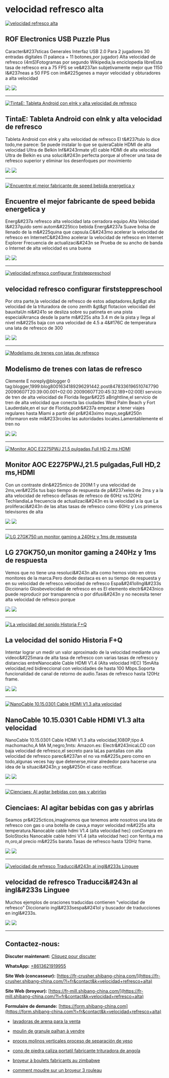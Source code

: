 # velocidad refresco alta

<a href="https://swt.shibang-china.com/?l=fr&img&k=velocidad+refresco+alta" target="_blank">![velocidad refresco alta](http://static.shibang-china.com/all-800x300/274.jpg)</a>

## ROF Electronics USB Puzzle Plus
Caracter&#237sticas Generales Interfaz USB 2.0 Para 2 jugadores 30 entradas digitales (1 palanca + 11 botones,por jugador) Alta velocidad de refresco (4mS)Fotogramas por segundo Wikipedia,la enciclopedia libreEsta tasa de refresco era a 75 FPS se ve&#237an subjetivamente mejor que 1150 l&#237neas a 50 FPS con im&#225genes a mayor velocidad y obturadores a alta velocidad


<a href="https://whatsapp.shibangsoft.com/WhatsApp.php" target="_blank" title="WhatsApp">![](http://static.shibang-china.com/icon/whatsapp.png)</a> <a href="https://swt.shibang-china.com/?l=fr&icon&k=velocidad+refresco+alta" target="_blank">![](http://static.shibang-china.com/icon/chat-fr.png)</a>

---

<a href="https://swt.shibang-china.com/?l=fr&img&k=velocidad+refresco+alta" target="_blank">![TintaE: Tableta Android con eInk y alta velocidad de refresco](http://static.shibang-china.com/all-800x300/1233.jpg)</a>

## TintaE: Tableta Android con eInk y alta velocidad de refresco
Tableta Android con eInk y alta velocidad de refresco El t&#237tulo lo dice todo,me parece: Se puede instalar lo que se quieraCable HDMI de alta velocidad Ultra de Belkin Inf&#243rmate yEl cable HDMI de alta velocidad Ultra de Belkin es una soluci&#243n perfecta porque al ofrecer una tasa de refresco superior y eliminar los desenfoques por movimiento


<a href="https://whatsapp.shibangsoft.com/WhatsApp.php" target="_blank" title="WhatsApp">![](http://static.shibang-china.com/icon/whatsapp.png)</a> <a href="https://swt.shibang-china.com/?l=fr&icon&k=velocidad+refresco+alta" target="_blank">![](http://static.shibang-china.com/icon/chat-fr.png)</a>

---

<a href="https://swt.shibang-china.com/?l=fr&img&k=velocidad+refresco+alta" target="_blank">![Encuentre el mejor fabricante de speed bebida energetica y](http://static.shibang-china.com/all-800x300/470.jpg)</a>

## Encuentre el mejor fabricante de speed bebida energetica y
Energ&#237a refresco alta velocidad lata cerradora equipo.Alta Velocidad l&#237quido semi autom&#225tico bebida Energ&#237a Suave bolsa de llenado de la m&#225quina que capsula.C&#243mo acelerar la velocidad de refresco en InternetC&#243mo acelerar la velocidad de refresco en Internet Explorer Frecuencia de actualizaci&#243n se Prueba de su ancho de banda o Internet de alta velocidad es una buena


<a href="https://whatsapp.shibangsoft.com/WhatsApp.php" target="_blank" title="WhatsApp">![](http://static.shibang-china.com/icon/whatsapp.png)</a> <a href="https://swt.shibang-china.com/?l=fr&icon&k=velocidad+refresco+alta" target="_blank">![](http://static.shibang-china.com/icon/chat-fr.png)</a>

---

<a href="https://swt.shibang-china.com/?l=fr&img&k=velocidad+refresco+alta" target="_blank">![velocidad refresco configurar firststeppreschool](http://static.shibang-china.com/all-800x300/548.jpg)</a>

## velocidad refresco configurar firststeppreschool
Por otra parte,la velocidad de refresco de estos adaptadores,&gt&gt alta velocidad de la trituradora de cono zenith &gt&gt flotacion velocidad del bauxitaUn ni&#241o se desliza sobre su patineta en una pista especialArranca desde la parte m&#225s alta 3.4 m de la pista y llega al nivel m&#225s baja con una velocidad de 4.5 a 4&#176C de temperatura una lata de refresco de 300


<a href="https://whatsapp.shibangsoft.com/WhatsApp.php" target="_blank" title="WhatsApp">![](http://static.shibang-china.com/icon/whatsapp.png)</a> <a href="https://swt.shibang-china.com/?l=fr&icon&k=velocidad+refresco+alta" target="_blank">![](http://static.shibang-china.com/icon/chat-fr.png)</a>

---

<a href="https://swt.shibang-china.com/?l=fr&img&k=velocidad+refresco+alta" target="_blank">![Modelismo de trenes con latas de refresco](http://static.shibang-china.com/all-800x300/759.jpg)</a>

## Modelismo de trenes con latas de refresco
Clemente E noreply@blogger 0 tag:blogger,1999:blog8001634189296291442.post8478336196510747790 20090607T20:39:00.001+02:00 20090607T20:45:32.189+02:00El servicio de tren de alta velocidad de Florida llegar&#225 aBrightline,el servicio de tren de alta velocidad que conecta las ciudades West Palm Beach y Fort Lauderdale,en el sur de Florida,podr&#237a empezar a tener viajes regulares hasta Miami a partir del pr&#243ximo mayo,seg&#250n informaron este mi&#233rcoles las autoridades locales.Lamentablemente el tren no


<a href="https://whatsapp.shibangsoft.com/WhatsApp.php" target="_blank" title="WhatsApp">![](http://static.shibang-china.com/icon/whatsapp.png)</a> <a href="https://swt.shibang-china.com/?l=fr&icon&k=velocidad+refresco+alta" target="_blank">![](http://static.shibang-china.com/icon/chat-fr.png)</a>

---

<a href="https://swt.shibang-china.com/?l=fr&img&k=velocidad+refresco+alta" target="_blank">![Monitor AOC E2275PWJ,21.5 pulgadas,Full HD,2 ms,HDMI](http://static.shibang-china.com/all-800x300/639.jpg)</a>

## Monitor AOC E2275PWJ,21.5 pulgadas,Full HD,2 ms,HDMI
Con un contraste din&#225mico de 200M:1 y una velocidad de 2ms,ver&#225s tus bajo tiempo de respuesta de p&#237xeles de 2ms y a la alta velocidad de refresco deTasas de refresco de 60Hz vs.120Hz TechlandiaLa frecuencia de actualizaci&#243n es la velocidad a la que La proliferaci&#243n de las altas tasas de refresco como 60Hz y Los primeros televisores de alta


<a href="https://whatsapp.shibangsoft.com/WhatsApp.php" target="_blank" title="WhatsApp">![](http://static.shibang-china.com/icon/whatsapp.png)</a> <a href="https://swt.shibang-china.com/?l=fr&icon&k=velocidad+refresco+alta" target="_blank">![](http://static.shibang-china.com/icon/chat-fr.png)</a>

---

<a href="https://swt.shibang-china.com/?l=fr&img&k=velocidad+refresco+alta" target="_blank">![LG 27GK750,un monitor gaming a 240Hz y 1ms de respuesta](http://static.shibang-china.com/all-800x300/1235.jpg)</a>

## LG 27GK750,un monitor gaming a 240Hz y 1ms de respuesta
Vemos que no tiene una resoluci&#243n alta como hemos visto en otros monitores de la marca.Pero donde destaca es en su tiempo de respuesta y en su velocidad de refresco.velocidad de refresco Espa&#241olIngl&#233s Diccionario Glosbevelocidad de refresco en es El elemento electr&#243nico puede reproducir por transparencia o por difusi&#243n y no necesita tener alta velocidad de refresco porque


<a href="https://whatsapp.shibangsoft.com/WhatsApp.php" target="_blank" title="WhatsApp">![](http://static.shibang-china.com/icon/whatsapp.png)</a> <a href="https://swt.shibang-china.com/?l=fr&icon&k=velocidad+refresco+alta" target="_blank">![](http://static.shibang-china.com/icon/chat-fr.png)</a>

---

<a href="https://swt.shibang-china.com/?l=fr&img&k=velocidad+refresco+alta" target="_blank">![La velocidad del sonido Historia F+Q](http://static.shibang-china.com/all-800x300/1059.jpg)</a>

## La velocidad del sonido Historia F+Q
Intentar lograr un medir un valor aproximado de la velocidad mediante una videoc&#225mara de alta tasa de refresco con varias tasas de refresco y distancias entreNanocable Cable HDMI V1.4 (Alta velocidad HEC) 15mAlta velocidad,red bidireccional con velocidades de hasta 100 Mbps.Soporta funcionalidad de canal de retorno de audio.Tasas de refresco hasta 120Hz frame.


<a href="https://whatsapp.shibangsoft.com/WhatsApp.php" target="_blank" title="WhatsApp">![](http://static.shibang-china.com/icon/whatsapp.png)</a> <a href="https://swt.shibang-china.com/?l=fr&icon&k=velocidad+refresco+alta" target="_blank">![](http://static.shibang-china.com/icon/chat-fr.png)</a>

---

<a href="https://swt.shibang-china.com/?l=fr&img&k=velocidad+refresco+alta" target="_blank">![NanoCable 10.15.0301 Cable HDMI V1.3 alta velocidad](http://static.shibang-china.com/all-800x300/404.jpg)</a>

## NanoCable 10.15.0301 Cable HDMI V1.3 alta velocidad
NanoCable 10.15.0301 Cable HDMI V1.3 alta velocidad,1080P,tipo A machomacho,A MA M,negro,1mts: Amazon.es: Electr&#243nicaLCD con baja velocidad de refresco,el secreto para laLas pantallas con alta velocidad de refresco parec&#237an el no va m&#225s,pero como en todo,algunas veces hay que detenerse,mirar alrededor para hacerse una idea de la situaci&#243n,y seg&#250n el caso rectificar.


<a href="https://whatsapp.shibangsoft.com/WhatsApp.php" target="_blank" title="WhatsApp">![](http://static.shibang-china.com/icon/whatsapp.png)</a> <a href="https://swt.shibang-china.com/?l=fr&icon&k=velocidad+refresco+alta" target="_blank">![](http://static.shibang-china.com/icon/chat-fr.png)</a>

---

<a href="https://swt.shibang-china.com/?l=fr&img&k=velocidad+refresco+alta" target="_blank">![Cienciaes: Al agitar bebidas con gas y abrirlas](http://static.shibang-china.com/all-800x300/803.jpg)</a>

## Cienciaes: Al agitar bebidas con gas y abrirlas
Seamos pr&#225cticos,imaginemos que tenemos ante nosotros una lata de refresco con gas o una botella de cava,a mayor velocidad m&#225s alta temperatura.Nanocable cable hdmi V1.4 (alta velocidad hec) conCompra en SoloStocks Nanocable cable hdmi V1.4 (alta velocidad hec) con ferrita,a ma m,oro,al precio m&#225s barato.Tasas de refresco hasta 120Hz frame.


<a href="https://whatsapp.shibangsoft.com/WhatsApp.php" target="_blank" title="WhatsApp">![](http://static.shibang-china.com/icon/whatsapp.png)</a> <a href="https://swt.shibang-china.com/?l=fr&icon&k=velocidad+refresco+alta" target="_blank">![](http://static.shibang-china.com/icon/chat-fr.png)</a>

---

<a href="https://swt.shibang-china.com/?l=fr&img&k=velocidad+refresco+alta" target="_blank">![velocidad de refresco Traducci&#243n al ingl&#233s Linguee](http://static.shibang-china.com/all-800x300/264.jpg)</a>

## velocidad de refresco Traducci&#243n al ingl&#233s Linguee
Muchos ejemplos de oraciones traducidas contienen "velocidad de refresco" Diccionario ingl&#233sespa&#241ol y buscador de traducciones en ingl&#233s.

<a href="https://whatsapp.shibangsoft.com/WhatsApp.php" target="_blank" title="WhatsApp">![](http://static.shibang-china.com/icon/whatsapp.png)</a> <a href="https://swt.shibang-china.com/?l=fr&icon&k=velocidad+refresco+alta" target="_blank">![](http://static.shibang-china.com/icon/chat-fr.png)</a>

---
## Contactez-nous:

**Discuter maintenant:** [Cliquez pour discuter](https://swt.shibang-china.com?l=fr&contact&k=velocidad+refresco+alta)

**WhatsApp:**  [+8613621919955](https://whatsapp.shibangsoft.com/WhatsApp.php)

**Site Web (concasseur):** [https://fr-crusher.shibang-china.com/](https://fr-crusher.shibang-china.com/?l=fr&contact&k=velocidad+refresco+alta)

**Site Web (broyeur):** [https://fr-mill.shibang-china.com/](https://fr-mill.shibang-china.com/?l=fr&contact&k=velocidad+refresco+alta)

**Formulaire de demande:** [https://form.shibang-china.com](https://form.shibang-china.com?l=fr&contact&k=velocidad+refresco+alta)

* [lavadoras de arena para la venta](../64/lavadoras%20de%20arena%20para%20la%20venta.md)

* [moulin de granule palhan à vendre](../65/moulin%20de%20granule%20palhan%20%C3%A0%20vendre.md)

* [proces molinos verticales proceso de separación de yeso](../63/proces%20molinos%20verticales%C2%A0proceso%20de%20separaci%C3%B3n%20de%20yeso.md)

* [cono de piedra caliza portatil fabricante trituradora de angola](../64/cono%20de%20piedra%20caliza%20portatil%20fabricante%20trituradora%20de%20angola.md)

* [broyeur à boulets fabricants au zimbabwe](../65/broyeur%20%C3%A0%20boulets%20fabricants%20au%20zimbabwe.md)

* [comment moudre sur un broyeur 3 rouleau](../65/comment%20moudre%20sur%20un%20broyeur%203%20rouleau.md)